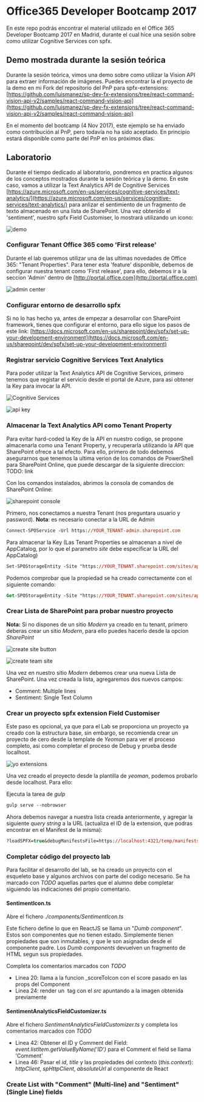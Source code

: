 # Office365 Developer Bootcamp 2017

En este repo podrás encontrar el material utilizado en el Office 365 Developer Bootcamp 2017 en Madrid, durante el cual hice una sesión sobre como utilizar Cognitive Services con spfx.

## Demo mostrada durante la sesión teórica
Durante la sesión teórica, vimos una demo sobre como utilizar la Vision API para extraer información de imágenes. Puedes encontrar la el proyecto de la demo en mi Fork del repositorio del PnP para spfx-extensions: [https://github.com/luismanez/sp-dev-fx-extensions/tree/react-command-vision-api-v2/samples/react-command-vision-api](https://github.com/luismanez/sp-dev-fx-extensions/tree/react-command-vision-api-v2/samples/react-command-vision-api)

En el momento del bootcamp (4 Nov 2017), este ejemplo se ha enviado como contribución al PnP, pero todavía no ha sido aceptado. En principio estará disponible como parte del PnP en los próximos días.

## Laboratorio
Durante el tiempo dedicado al laboratorio, pondremos en practica algunos de los conceptos mostrados durante la sesión teórica y la demo. 
En este caso, vamos a utilizar la Text Analytics API de Cognitive Services [https://azure.microsoft.com/en-us/services/cognitive-services/text-analytics/](https://azure.microsoft.com/en-us/services/cognitive-services/text-analytics/) para anlizar el sentimiento de un fragmento de texto almacenado en una lista de SharePoint.
Una vez obtenido el 'sentiment', nuestro spfx Field Customiser, lo mostrará utilizando un icono:

![demo](./assets/react-text-api-field-customiser.png)

### Configurar Tenant Office 365 como 'First release'
Durante el lab queremos utilizar una de las ultimas novedades de Office 365: "Tenant Properties". Para tener esta 'feature' disponible, debemos de configurar nuestra tenant como 'First release', para ello, debemos ir a la seccion 'Admin' dentro de [http://portal.office.com](http://portal.office.com)

![admin center](./assets/admin-center.png)

### Configurar entorno de desarrollo spfx
Si no lo has hecho ya, antes de empezar a desarrollar con SharePoint framework, tienes que configurar el entorno, para ello sigue los pasos de este link:
[https://docs.microsoft.com/en-us/sharepoint/dev/spfx/set-up-your-development-environment](https://docs.microsoft.com/en-us/sharepoint/dev/spfx/set-up-your-development-environment)

### Registrar servicio Cognitive Services Text Analytics
Para poder utilizar la Text Analytics API de Cognitive Services, primero tenemos que registar el servicio desde el portal de Azure, para asi obtener la Key para invocar la API. 

![Cognitive Services](./assets/create-text-api.png)

![api key](./assets/api-key.png)


### Almacenar la Text Analytics API como Tenant Property
Para evitar hard-coded la Key de la API en nuestro codigo, se propone almacenarla como una Tenant Property, y recuperarla utilizando la API que SharePoint ofrece a tal efecto. Para ello, primero de todo debemos asegurarnos que tenemos la ultima verion de los comandos de PowerShell para SharePoint Online, que puede descargar de la siguiente direccion: TODO: link

Con los comandos instalados, abrimos la consola de comandos de SharePoint Online:

![sharepoint console](./assets/spo-management-shell.png)

Primero, nos conectamos a nuestra Tenant (nos preguntara usuario y password).
__Nota__: es necesario conectar a la URL de Admin
```ps
Connect-SPOService -Url https://YOUR_TENANT-admin.sharepoint.com
```

Para almacenar la Key (Las Tenant Properties se almacenan a nivel de AppCatalog, por lo que el parametro _site_ debe especificar la URL del AppCatalog)
```ps
Set-SPOStorageEntity -Site "https://YOUR_TENANT.sharepoint.com/sites/appcatalog" -Key "TextAPIKey" -value YOUR_KEY_HERE -Description "Key to use Text API" -Comments "O365 Dev Bootcamp 2017"
```

Podemos comprobar que la propiedad se ha creado correctamente con el siguiente comando:
```ps
Get-SPOStorageEntity -Site "https://YOUR_TENANT.sharepoint.com/sites/appcatalog" -Key "TextAPIKey"
```

### Crear Lista de SharePoint para probar nuestro proyecto
__Nota:__ Si no dispones de un sitio _Modern_ ya creado en tu tenant, primero deberas crear un sitio _Modern_, para ello puedes hacerlo desde la opcion _SharePoint_

![create site button](./assets/create-site.png)

![create team site](./assets/create-team-site.png)

Una vez en nuestro sitio _Modern_ debemos crear una nueva Lista de SharePoint. Una vez creada la lista, agregaremos dos nuevos campos:
* Comment: Multiple lines
* Sentiment: Single Text Column


### Crear un proyecto spfx extension Field Customiser
Este paso es opcional, ya que para el Lab se proporciona un proyecto ya creado con la estructura base, sin embargo, se recomienda crear un proyecto de cero desde la template de _Yeoman_ para ver el proceso completo, asi como completar el proceso de Debug y prueba desde localhost.

![yo extensions](./assets/yo-extensions.png)

Una vez creado el proyecto desde la plantilla de _yeoman_, podemos probarlo desde localhost. Para ello:

Ejecuta la tarea de _gulp_

```ps
gulp serve --nobrowser
```

Ahora debemos navegar a nuestra lista creada anteriormente, y agregar la siguiente _query string_ a la URL (actualiza el ID de la extension, que podras encontrar en el Manifest de la misma):

```ps
?loadSPFX=true&debugManifestsFile=https://localhost:4321/temp/manifests.js&fieldCustomizers={"Sentiment":{"id":"SPFX_EXTENSION_ID_FROM_MANIFEST","properties":{"sampleText":"Hello!"}}}
```

### Completar código del proyecto lab
Para facilitar el desarrollo del lab, se ha creado un proyecto con el esqueleto base y algunos archivos con parte del codigo necesario. Se ha marcado con _TODO_ aquellas partes que el alumno debe completar siguiendo las indicaciones del propio comentario.

#### SentimentIcon.ts
Abre el fichero _./components/SentimentIcon.ts_

Este fichero define lo que en ReactJS se llama un "_Dumb component_". Estos son componentes que no tienen estado. Simplemente tienen propiedades que son inmutables, y que le son asignadas desde el componente padre. Los _Dumb components_ devuelven un fragmento de HTML segun sus propiedades.

Completa los comentarios marcados con _TODO_

* Linea 20: llama a la funcion _scoreToIcon con el score pasado en las props del Component
* Linea 24: render un <img> tag con el _src_ apuntando a la imagen obtenida previamente

#### SentimentAnalyticsFieldCustomizer.ts

Abre el fichero _SentimentAnalyticsFieldCustomizer.ts_ y completa los comentarios marcados con _TODO_

* Linea 42: Obtener el ID y Comment del Field: _event.listItem.getValueByName('ID')_ para el Comment el field se llama 'Comment'
* Linea 46: Pasar el _id_, _title_ y las propiedades del contexto (_this.context_): _httpClient_, _spHttpClient_, _absoluteUrl_ al componente de React


### Create List with "Comment" (Multi-line) and "Sentiment" (Single Line) fields
